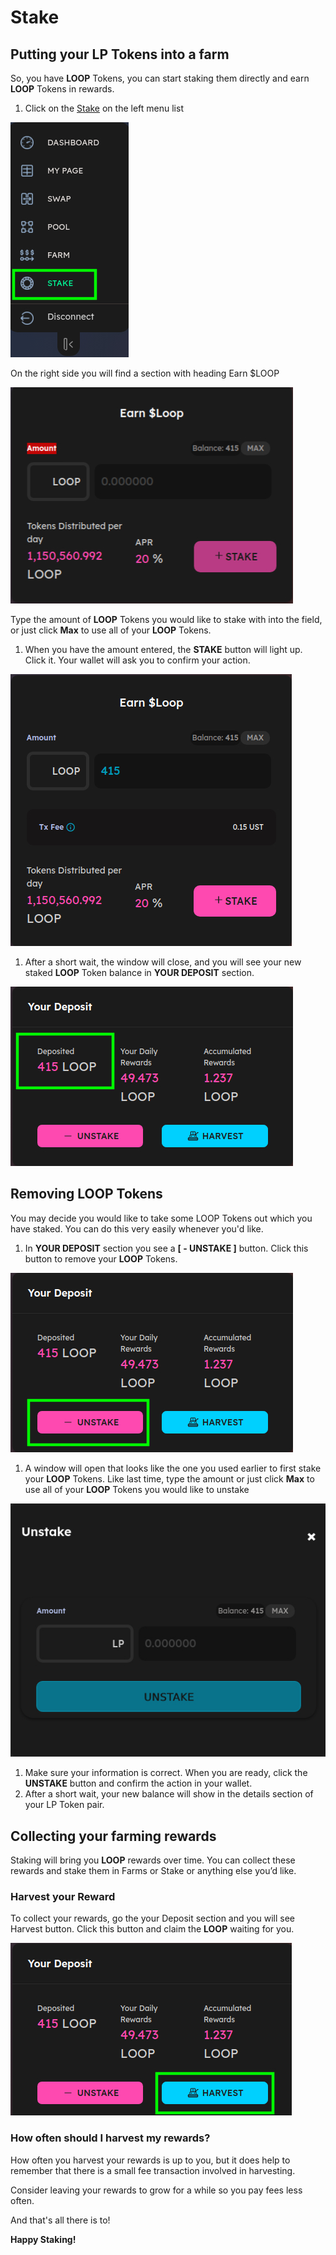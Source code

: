 # Stake

## Putting your LP Tokens into a farm <a id="putting-your-lp-tokens-into-a-farm"></a>

So, you have **LOOP** Tokens, you can start staking them directly and earn **LOOP** Tokens in rewards.

1. Click on the [Stake](https://tequila-graph.loop.markets/loop-stake#stake) on the left menu list

![](../.gitbook/assets/stake.jpg)

On the right side you will find a section with heading Earn $LOOP

![](../.gitbook/assets/earn-loop.jpg)

Type the amount of **LOOP** Tokens you would like to stake with into the field, or just click **Max** to use all of your **LOOP** Tokens.

1. When you have the amount entered, the **STAKE** button will light up. Click it. Your wallet will ask you to confirm your action.

![](../.gitbook/assets/stake-light.jpg)

1. After a short wait, the window will close, and you will see your new staked **LOOP** Token balance in **YOUR DEPOSIT** section.

![](../.gitbook/assets/deposited.jpg)

## Removing LOOP Tokens <a id="adding-or-removing-lp-tokens-from-a-farm"></a>

You may decide you would like to take some LOOP Tokens out which you have staked. You can do this very easily whenever you'd like.

1. In **YOUR DEPOSIT** section you see a  **\[ - UNSTAKE \]** button. Click this button to remove your **LOOP** Tokens.

![](../.gitbook/assets/unstake%20%281%29.jpg)

1. A window will open that looks like the one you used earlier to first stake your **LOOP** Tokens. Like last time, type the amount or just click **Max** to use all of your **LOOP** Tokens you would like to unstake

![](../.gitbook/assets/unstake-tx.jpg)

1. Make sure your information is correct. When you are ready, click the **UNSTAKE** button and confirm the action in your wallet.
2. After a short wait, your new balance will show in the details section of your LP Token pair.

## Collecting your farming rewards

Staking will bring you **LOOP** rewards over time. You can collect these rewards and stake them in Farms or Stake or anything else you’d like.

### Harvest your Reward

To collect your rewards, go the your Deposit section and you will see Harvest button. Click this button and claim  the **LOOP** waiting for you.

![](../.gitbook/assets/harvest-stake.jpg)

### How often should I harvest my rewards?

How often you harvest your rewards is up to you, but it does help to remember that there is a small fee transaction involved in harvesting.

Consider leaving your rewards to grow for a while so you pay fees less often.

And that's all there is to!

**Happy Staking!**



 

